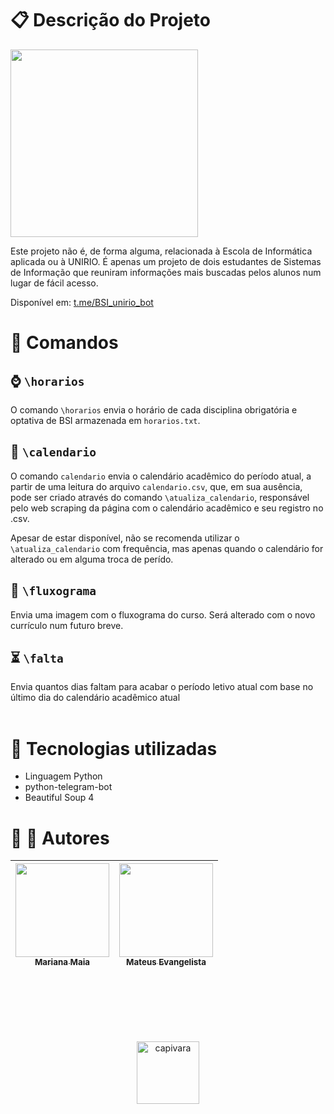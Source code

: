 # &#x1f4CB; Descrição do Projeto
<img src="imagens/demo.gif" width=300>

Este projeto não é, de forma alguma, relacionada à Escola de Informática aplicada ou à UNIRIO. É apenas um projeto de dois estudantes de Sistemas de Informação que reuniram informações mais buscadas pelos alunos num lugar de fácil acesso.

Disponível em: <a href="https://t.me/BSI_unirio_bot">t.me/BSI_unirio_bot</a>

# &#x1f4ac; Comandos
## &#x231a; `\horarios`
O comando `\horarios` envia o horário de cada disciplina obrigatória e optativa de BSI armazenada em `horarios.txt`.
## &#x1f4c5; `\calendario`
O comando `calendario` envia o calendário acadêmico do período atual, a partir de uma leitura do arquivo `calendario.csv`, que, em sua ausência, pode ser criado através do comando `\atualiza_calendario`, responsável pelo web scraping da página com o calendário acadêmico e seu registro no .csv.

Apesar de estar disponível, não se recomenda utilizar  o `\atualiza_calendario` com frequência, mas apenas quando o calendário for alterado ou em alguma troca de perído.

## &#x1f9fe; `\fluxograma`
Envia uma imagem com o fluxograma do curso. Será alterado com o novo currículo num futuro breve.

## &#x23f3; `\falta`
Envia quantos dias faltam para acabar o período letivo atual com base no último dia do calendário acadêmico atual
<br>
<br>

# &#x1f916; Tecnologias utilizadas
<ul>
    <li>Linguagem Python</li>
    <li>python-telegram-bot</li>
    <li>Beautiful Soup 4</li>
</ul>

# &#x1f468; &#x1f469; Autores
 | [<img src="https://avatars.githubusercontent.com/u/96018595?v=4" width=150><br><sub>Mariana Maia</sub>](https://github.com/maia526) | [<img src="https://avatars.githubusercontent.com/u/39502131?v=4" width=150><br><sub>Mateus Evangelista</sub>](https://github.com/matEvangelista) |
 | :---------------------------------------------------------------------------------------------------------------------------------: | :----------------------------------------------------------------------------------------------------------------------------------------------: |

<br><br><br><br><br>         
          

<center><img src="https://pbs.twimg.com/media/FOkigT_XwAgQAM_?format=jpg&name=small" alt="capivara" width=100 position="center"></center>
 